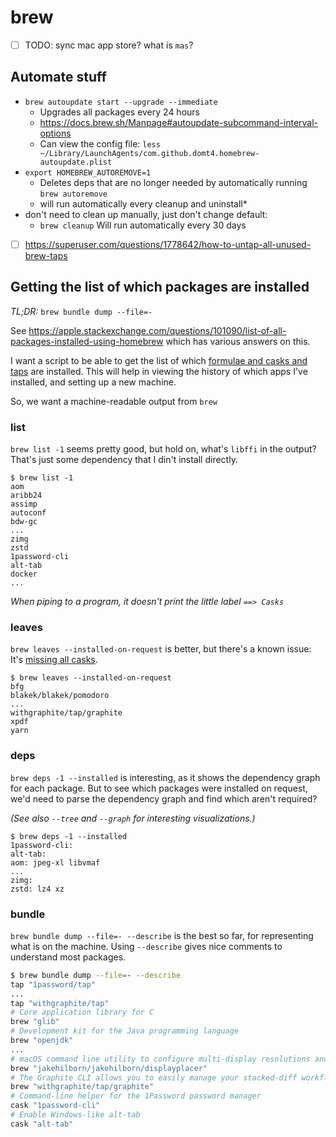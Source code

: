 # brew

- [ ] TODO: sync mac app store? what is `mas`?

## Automate stuff

* `brew autoupdate start --upgrade --immediate`
  * Upgrades all packages every 24 hours
  * https://docs.brew.sh/Manpage#autoupdate-subcommand-interval-options
  * Can view the config file: `less ~/Library/LaunchAgents/com.github.domt4.homebrew-autoupdate.plist`
* `export HOMEBREW_AUTOREMOVE=1`
  * Deletes deps that are no longer needed by automatically running `brew autoremove`
  * will run automatically every cleanup and uninstall*
* don't need to clean up manually, just don't change default:
  * `brew cleanup` Will run automatically every 30 days

- [ ] https://superuser.com/questions/1778642/how-to-untap-all-unused-brew-taps

## Getting the list of which packages are installed

*TL;DR:* `brew bundle dump --file=-`

See https://apple.stackexchange.com/questions/101090/list-of-all-packages-installed-using-homebrew which has various answers on this.

I want a script to be able to get the list of which [formulae and casks and taps](https://stackoverflow.com/a/46423275/771768) are installed. This will help in viewing the history of which apps I've installed, and setting up a new machine.

So, we want a machine-readable output from `brew`

### list

`brew list -1` seems pretty good, but hold on, what's `libffi` in the output? That's just some dependency that I din't install directly.

```
$ brew list -1
aom
aribb24
assimp
autoconf
bdw-gc
...
zimg
zstd
1password-cli
alt-tab
docker
...
```

*When piping to a program, it doesn't print the little label `==> Casks`*


### leaves

`brew leaves --installed-on-request` is better, but there's a known issue: It's [missing all casks](https://github.com/orgs/Homebrew/discussions/722).

```
$ brew leaves --installed-on-request
bfg
blakek/blakek/pomodoro
...
withgraphite/tap/graphite
xpdf
yarn
```


### deps

`brew deps -1 --installed` is interesting, as it shows the dependency graph for each package. But to see which packages were installed on request, we'd need to parse the dependency graph and find which aren't required? 


*(See also `--tree` and `--graph` for interesting visualizations.)*

```
$ brew deps -1 --installed
1password-cli: 
alt-tab: 
aom: jpeg-xl libvmaf
...
zimg: 
zstd: lz4 xz
```


### bundle

`brew bundle dump --file=- --describe` is the best so far, for representing what is on the machine. Using `--describe` gives nice comments to understand most packages.

```bash
$ brew bundle dump --file=- --describe
tap "1password/tap"
...
tap "withgraphite/tap"
# Core application library for C
brew "glib"
# Development kit for the Java programming language
brew "openjdk"
...
# macOS command line utility to configure multi-display resolutions and arrangements. Essentially XRandR for macOS.
brew "jakehilborn/jakehilborn/displayplacer"
# The Graphite CLI allows you to easily manage your stacked-diff workflow.
brew "withgraphite/tap/graphite"
# Command-line helper for the 1Password password manager
cask "1password-cli"
# Enable Windows-like alt-tab
cask "alt-tab"
```
